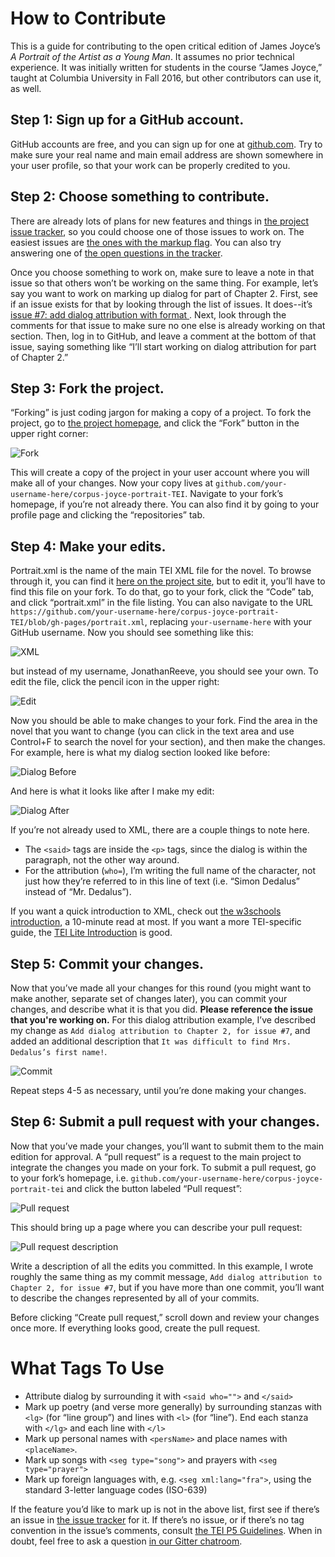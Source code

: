 # How to Contribute
This is a guide for contributing to the open critical edition of James Joyce’s _A Portrait of the Artist as a Young Man_. It assumes no prior technical experience. It was initially written for students in the course “James Joyce,” taught at Columbia University in Fall 2016, but other contributors can use it, as well.

## Step 1: Sign up for a GitHub account.
GitHub accounts are free, and you can sign up for one at [github.com](https://github.com/). Try to make sure your real name and main email address are shown somewhere in your user profile, so that your work can be properly credited to you. 

## Step 2: Choose something to contribute. 
There are already lots of plans for new features and things in [the project issue tracker](https://github.com/JonathanReeve/corpus-joyce-portrait-TEI/issues), so you could choose one of those issues to work on. The easiest issues are [the ones with the markup flag](https://github.com/JonathanReeve/corpus-joyce-portrait-TEI/issues?q=is:open+is:issue+label:markup). You can also try answering one of [the open questions in the tracker](https://github.com/JonathanReeve/corpus-joyce-portrait-TEI/issues?utf8=✓&q=is:open%20is:issue%20label:question). 

Once you choose something to work on, make sure to leave a note in that issue so that others won’t be working on the same thing. For example, let’s say you want to work on marking up dialog for part of Chapter 2. First, see if an issue exists for that by looking through the list of issues. It does--it’s [issue #7: add dialog attribution with format <said who="">](https://github.com/JonathanReeve/corpus-joyce-portrait-TEI/issues/7). Next, look through the comments for that issue to make sure no one else is already working on that section. Then, log in to GitHub, and leave a comment at the bottom of that issue, saying something like “I’ll start working on dialog attribution for part of Chapter 2.”

## Step 3: Fork the project. 
“Forking” is just coding jargon for making a copy of a project. To fork the project, go to [the project homepage](https://github.com/JonathanReeve/corpus-joyce-portrait-TEI), and click the “Fork” button in the upper right corner: 

![Fork](assets/fork.png)

This will create a copy of the project in your user account where you will make all of your changes. Now your copy lives at `github.com/your-username-here/corpus-joyce-portrait-TEI`. Navigate to your fork’s homepage, if you’re not already there. You can also find it by going to your profile page and clicking the “repositories” tab. 

## Step 4: Make your edits. 
Portrait.xml is the name of the main TEI XML file for the novel. To browse through it, you can find it [here on the project site](https://github.com/JonathanReeve/corpus-joyce-portrait-TEI/blob/gh-pages/portrait.xml), but to edit it, you’ll have to find this file on your fork. To do that, go to your fork, click the “Code” tab, and click “portrait.xml” in the file listing. You can also navigate to the URL `https://github.com/your-username-here/corpus-joyce-portrait-TEI/blob/gh-pages/portrait.xml`, replacing `your-username-here` with your GitHub username. Now you should see something like this: 

![XML](assets/xml.png)

but instead of my username, JonathanReeve, you should see your own. To edit the file, click the pencil icon in the upper right: 

![Edit](assets/edit.png)

Now you should be able to make changes to your fork. Find the area in the novel that you want to change (you can click in the text area and use Control+F to search the novel for your section), and then make the changes. For example, here is what my dialog section looked like before: 

![Dialog Before](assets/dialog-before.png)

And here is what it looks like after I make my edit: 

![Dialog After](assets/dialog-after.png)

If you’re not already used to XML, there are a couple things to note here. 

 * The `<said>` tags are inside the `<p>` tags, since the dialog is within the paragraph, not the other way around. 
 * For the attribution (`who=`), I’m writing the full name of the character, not just how they’re referred to in this line of text (i.e. “Simon Dedalus” instead of “Mr. Dedalus”). 
  
If you want a quick introduction to XML, check out [the w3schools introduction](http://www.w3schools.com/xml/xml_whatis.asp), a 10-minute read at most. If you want a more TEI-specific guide, the [TEI Lite Introduction](http://www.tei-c.org/release/doc/tei-p5-exemplars/html/tei_lite.doc.html) is good. 

## Step 5: Commit your changes. 
Now that you’ve made all your changes for this round (you might want to make another, separate set of changes later), you can commit your changes, and describe what it is that you did. **Please reference the issue that you're working on.** For this dialog attribution example, I’ve described my change as `Add dialog attribution to Chapter 2, for issue #7`, and added an additional description that `It was difficult to find Mrs. Dedalus’s first name!`. 

![Commit](assets/commit.png)

Repeat steps 4-5 as necessary, until you’re done making your changes. 

## Step 6: Submit a pull request with your changes. 
Now that you’ve made your changes, you’ll want to submit them to the main edition for approval. A “pull request” is a request to the main project to integrate the changes you made on your fork. To submit a pull request, go to your fork’s homepage, i.e. `github.com/your-username-here/corpus-joyce-portrait-tei` and click the button labeled “Pull request”: 

![Pull request](assets/pr.png)

This should bring up a page where you can describe your pull request: 

![Pull request description](assets/pr-message.png) 

Write a description of all the edits you committed. In this example, I wrote roughly the same thing as my commit message, `Add dialog attribution to Chapter 2, for issue #7`, but if you have more than one commit, you’ll want to describe the changes represented by all of your commits.

Before clicking “Create pull request,” scroll down and review your changes once more. If everything looks good, create the pull request. 

# What Tags To Use 

* Attribute dialog by surrounding it with `<said who="">` and `</said>`
* Mark up poetry (and verse more generally) by surrounding stanzas with `<lg>` (for “line group”) and lines with `<l>` (for “line”). End each stanza with `</lg>` and each line with `</l>` 
* Mark up personal names with `<persName>` and place names with `<placeName>`. 
* Mark up songs with `<seg type="song">` and prayers with `<seg type="prayer">`
* Mark up foreign languages with, e.g. `<seg xml:lang="fra">`, using the standard 3-letter language codes (ISO-639)

If the feature you’d like to mark up is not in the above list, first see if there’s an issue in [the issue tracker](https://github.com/JonathanReeve/corpus-joyce-portrait-TEI/issuesc) for it. If there’s no issue, or if there’s no tag convention in the issue’s comments, consult [the TEI P5 Guidelines](http://www.tei-c.org/release/doc/tei-p5-doc/en/html/). When in doubt, feel free to ask a question [in our Gitter chatroom](https://gitter.im/corpus-joyce-portrait-TEI/Lobby#). 
